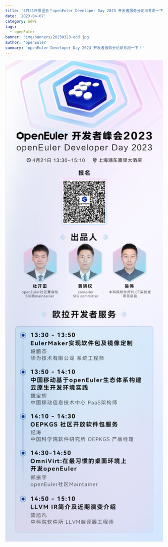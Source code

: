```yaml
---
title: '4月21日哪里去？openEuler Developer Day 2023 开发者服务分论坛考虑一下！'
date: '2023-04-07'
category: news
tags:
  - openEuler
banner: 'img/banners/20230323-odd.jpg'
author: 'openEuler'
summary: 'openEuler Developer Day 2023 开发者服务分论坛考虑一下！'
---
```



<img src="./1.png" width="500" >